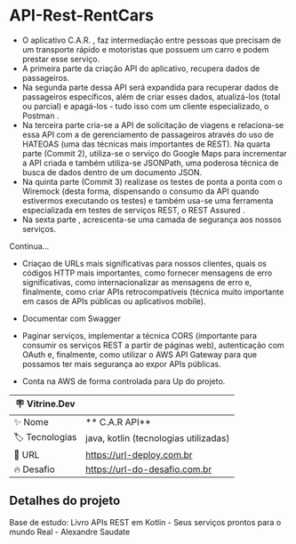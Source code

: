 # API-Rest-RentCars

- O aplicativo C.A.R. , faz intermediação entre pessoas que precisam de um transporte rápido e motoristas que possuem um carro e podem prestar esse serviço.
- A primeira parte da criação API do aplicativo, recupera dados de passageiros. 
- Na segunda parte dessa API será expandida para recuperar dados de passageiros específicos, além de criar esses dados, atualizá-los (total ou parcial) e
apagá-los - tudo isso com um cliente especializado, o Postman . 
- Na terceira parte cria-se a API de solicitação de viagens e relaciona-se essa API com a de gerenciamento de passageiros
através do uso de HATEOAS (uma das técnicas mais importantes de REST).
Na quarta parte (Commit 2), utiliza-se o serviço do Google Maps para incrementar a API criada e também utiliza-se JSONPath, uma poderosa técnica 
de busca de dados dentro de um documento JSON.
- Na quinta parte (Commit 3) realizase os testes de ponta a ponta com o Wiremock (desta forma, dispensando o consumo da API quando estivermos 
executando os testes) e também usa-se uma ferramenta especializada em testes de serviços REST, o REST Assured .
- Na sexta parte , acrescenta-se uma camada de segurança aos nossos serviços. 

Continua...

- Criaçao de URLs mais significativas para nossos clientes, quais os códigos HTTP
mais importantes, como fornecer mensagens de erro significativas, como internacionalizar as mensagens de erro e, finalmente, como
criar APIs retrocompatíveis (técnica muito importante em casos de APIs públicas ou aplicativos mobile).

- Documentar com Swagger

- Paginar serviços, implementar a técnica CORS (importante para consumir os
serviços REST a partir de páginas web), autenticação com OAuth
e, finalmente, como utilizar o AWS API Gateway para que
possamos ter mais segurança ao expor APIs públicas.

- Conta na AWS de forma controlada para Up do projeto.
   

| :placard: Vitrine.Dev |     |
| -------------  | --- |
| :sparkles: Nome        | ** C.A.R API**
| :label: Tecnologias | java, kotlin (tecnologias utilizadas)
| :rocket: URL         | https://url-deploy.com.br
| :fire: Desafio     | https://url-do-desafio.com.br

<!-- Inserir imagem com a #vitrinedev ao final do link -->

## Detalhes do projeto

Base de estudo: Livro APIs REST em Kotlin - Seus serviços prontos para o mundo Real - Alexandre Saudate
